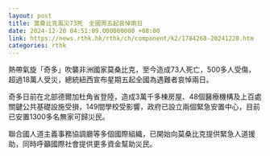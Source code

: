```yaml
---
layout: post
title: 莫桑比克風災73死　全國周五起哀悼兩日
date: 2024-12-20 04:51:09.000000000 +08:00
link: https://news.rthk.hk/rthk/ch/component/k2/1784268-20241220.htm
categories: rthk
---
```


熱帶氣旋「奇多」吹襲非洲國家莫桑比克，至今造成73人死亡，500多人受傷，超過18萬人受災，總統紐西宣布星期五起全國為遇難者哀悼兩日。

奇多日前在北部德爾加杜角省登陸，造成3萬千多棟房屋、48個醫療機構及上百處關鍵公共基礎設施受損，149間學校受影響，政府已設立兩個緊急安置中心，目前已安置1300多名無家可歸災民。

聯合國人道主義事務協調廳等多個國際組織，已開始向莫桑比克提供緊急人道援助，同時呼籲國際社會提供更多資金幫助災民。
